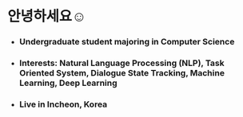 # 안녕하세요☺️
* ### Undergraduate student majoring in Computer Science
* ### Interests: Natural Language Processing (NLP), Task Oriented System, Dialogue State Tracking, Machine Learning, Deep Learning
* ### Live in Incheon, Korea
